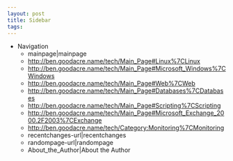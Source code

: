 ```yaml
---
layout: post 
title: Sidebar
tags: 
---
```


-   Navigation
    -   mainpage\|mainpage
    -   <http://ben.goodacre.name/tech/Main_Page#Linux%7CLinux>
    -   <http://ben.goodacre.name/tech/Main_Page#Microsoft_Windows%7CWindows>
    -   <http://ben.goodacre.name/tech/Main_Page#Web%7CWeb>
    -   <http://ben.goodacre.name/tech/Main_Page#Databases%7CDatabases>
    -   <http://ben.goodacre.name/tech/Main_Page#Scripting%7CScripting>
    -   <http://ben.goodacre.name/tech/Main_Page#Microsoft_Exchange_2000.2F2003%7CExchange>
    -   <http://ben.goodacre.name/tech/Category:Monitoring%7CMonitoring>
    -   recentchanges-url\|recentchanges
    -   randompage-url\|randompage
    -   About\_the\_Author\|About the Author
